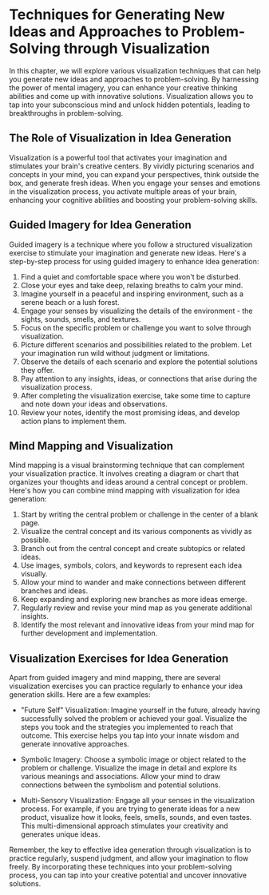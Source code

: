 # Techniques for Generating New Ideas and Approaches to Problem-Solving through Visualization

In this chapter, we will explore various visualization techniques that can help you generate new ideas and approaches to problem-solving. By harnessing the power of mental imagery, you can enhance your creative thinking abilities and come up with innovative solutions. Visualization allows you to tap into your subconscious mind and unlock hidden potentials, leading to breakthroughs in problem-solving.

## The Role of Visualization in Idea Generation

Visualization is a powerful tool that activates your imagination and stimulates your brain's creative centers. By vividly picturing scenarios and concepts in your mind, you can expand your perspectives, think outside the box, and generate fresh ideas. When you engage your senses and emotions in the visualization process, you activate multiple areas of your brain, enhancing your cognitive abilities and boosting your problem-solving skills.

## Guided Imagery for Idea Generation

Guided imagery is a technique where you follow a structured visualization exercise to stimulate your imagination and generate new ideas. Here's a step-by-step process for using guided imagery to enhance idea generation:

1. Find a quiet and comfortable space where you won't be disturbed.
2. Close your eyes and take deep, relaxing breaths to calm your mind.
3. Imagine yourself in a peaceful and inspiring environment, such as a serene beach or a lush forest.
4. Engage your senses by visualizing the details of the environment - the sights, sounds, smells, and textures.
5. Focus on the specific problem or challenge you want to solve through visualization.
6. Picture different scenarios and possibilities related to the problem. Let your imagination run wild without judgment or limitations.
7. Observe the details of each scenario and explore the potential solutions they offer.
8. Pay attention to any insights, ideas, or connections that arise during the visualization process.
9. After completing the visualization exercise, take some time to capture and note down your ideas and observations.
10. Review your notes, identify the most promising ideas, and develop action plans to implement them.

## Mind Mapping and Visualization

Mind mapping is a visual brainstorming technique that can complement your visualization practice. It involves creating a diagram or chart that organizes your thoughts and ideas around a central concept or problem. Here's how you can combine mind mapping with visualization for idea generation:

1. Start by writing the central problem or challenge in the center of a blank page.
2. Visualize the central concept and its various components as vividly as possible.
3. Branch out from the central concept and create subtopics or related ideas.
4. Use images, symbols, colors, and keywords to represent each idea visually.
5. Allow your mind to wander and make connections between different branches and ideas.
6. Keep expanding and exploring new branches as more ideas emerge.
7. Regularly review and revise your mind map as you generate additional insights.
8. Identify the most relevant and innovative ideas from your mind map for further development and implementation.

## Visualization Exercises for Idea Generation

Apart from guided imagery and mind mapping, there are several visualization exercises you can practice regularly to enhance your idea generation skills. Here are a few examples:

- "Future Self" Visualization: Imagine yourself in the future, already having successfully solved the problem or achieved your goal. Visualize the steps you took and the strategies you implemented to reach that outcome. This exercise helps you tap into your innate wisdom and generate innovative approaches.
    
- Symbolic Imagery: Choose a symbolic image or object related to the problem or challenge. Visualize the image in detail and explore its various meanings and associations. Allow your mind to draw connections between the symbolism and potential solutions.
    
- Multi-Sensory Visualization: Engage all your senses in the visualization process. For example, if you are trying to generate ideas for a new product, visualize how it looks, feels, smells, sounds, and even tastes. This multi-dimensional approach stimulates your creativity and generates unique ideas.
    

Remember, the key to effective idea generation through visualization is to practice regularly, suspend judgment, and allow your imagination to flow freely. By incorporating these techniques into your problem-solving process, you can tap into your creative potential and uncover innovative solutions.
